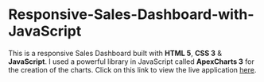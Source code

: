# Responsive-Sales-Dashboard-with-JavaScript

This is a responsive Sales Dashboard built with **HTML 5**, **CSS 3** & **JavaScript**. I used a powerful library in JavaScript called **ApexCharts 3** for the creation of the charts.
Click on this link to view the live application [here](https://674877ef77fb2ac759f624be--meek-gecko-c0d1d7.netlify.app/).

